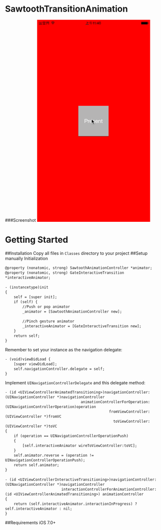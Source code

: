 # SawtoothTransitionAnimation

###Screenshot 
![](Demo.gif)

Getting Started
===============
##Installation 
Copy all files in `Classes` directory to your project
##Setup manually
Initialization
```objc
@property (nonatomic, strong) SawtoothAnimationController *animator;
@property (nonatomic, strong) GateInteractiveTransition   *interactiveAnimator;

- (instancetype)init
{
    self = [super init];
    if (self) {
        //Push or pop animator
        _animator = [SawtoothAnimationController new];
        
        //Pinch gesture animator
        _interactiveAnimator = [GateInteractiveTransition new];
    }
    return self;
}
```

Remember to set your instance as the navigation delegate:
```objc
- (void)viewDidLoad {
    [super viewDidLoad];    
    self.navigationController.delegate = self;
}
```

Implement ```UINavigationControllerDelegate``` and this delegate method:
```objc
- (id <UIViewControllerAnimatedTransitioning>)navigationController:(UINavigationController *)navigationController
                                   animationControllerForOperation:(UINavigationControllerOperation)operation
                                                fromViewController:(UIViewController *)fromVC
                                                  toViewController:(UIViewController *)toVC
{
    if (operation == UINavigationControllerOperationPush)
    {
        [self.interactiveAnimator wireToViewController:toVC];
    }
    self.animator.reverse = (operation != UINavigationControllerOperationPush);
    return self.animator;
}

- (id <UIViewControllerInteractiveTransitioning>)navigationController:(UINavigationController *)navigationController
                          interactionControllerForAnimationController:(id <UIViewControllerAnimatedTransitioning>) animationController
{
    return (self.interactiveAnimator.interactionInProgress) ? self.interactiveAnimator : nil;
}
```

##Requirements
iOS 7.0+


